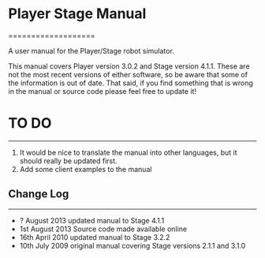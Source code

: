 # Player Stage Manual
===================

A user manual for the Player/Stage robot simulator.

This manual covers Player version 3.0.2 and Stage version 4.1.1. These are not the most recent versions of either software, so be aware that some of the information is out of date. That said, if you find something that is wrong in the manual or source code please feel free to update it!

# TO DO
--------------
1. It would be nice to translate the manual into other languages, but it should really be updated first.
2. Add some client examples to the manual

## Change Log
---------
* ? August 2013 updated manual to Stage 4.1.1
* 1st August 2013 Source code made available online
* 16th April 2010 updated manual to Stage 3.2.2
* 10th July 2009 original manual covering Stage versions 2.1.1 and 3.1.0

